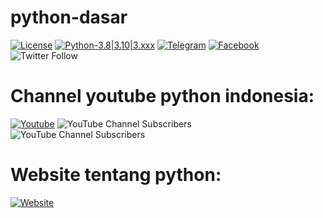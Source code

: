 # python-dasar

[![License](https://img.shields.io/badge/license-MIT-red.svg)](https://raw.githubusercontent.com/kobencry/python-dasar/main/LICENSE) [![Python-3.8|3.10|3.xxx](https://img.shields.io/badge/python-3.8|3.10|3.xxx-green.svg)](https://www.python.org) [![Telegram](https://img.shields.io/badge/telegram-python-blue.svg)](https://web.telegram.org/z/#-1052242766) [![Facebook](https://img.shields.io/badge/facebook-python-blue.svg)](https://web.facebook.com/groups/1547113062220560/?hoisted_section_header_type=recently_seen&multi_permalinks=3261000454165137) ![Twitter Follow](https://img.shields.io/twitter/follow/RexosP?style=social)

# Channel youtube python indonesia:
[![Youtube](https://img.shields.io/badge/youtube-KelasTerbuka-red.svg)](https://www.youtube.com/c/kelasterbuka)    ![YouTube Channel Subscribers](https://img.shields.io/youtube/channel/subscribers/UCQ4Jo2IJeyRGzZBvjaaLzrw?label=Indonesia%20Belajar&style=social)    ![YouTube Channel Subscribers](https://img.shields.io/youtube/channel/subscribers/UC14ZKB9XsDZbnHVmr4AmUpQ?label=Programmer%20Zaman%20Now&style=social)

# Website tentang python:
[![Website](https://img.shields.io/badge/website-W3Schools-darkblue.svg)](https://www.w3schools.com/python/)

